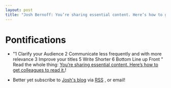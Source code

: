 ```yaml
---
layout: post
title: "Josh Bernoff: You’re sharing essential content. Here’s how to get colleagues to read it."
---
```


# Pontifications

* "1 Clarify your Audience 2 Communicate less frequently and with more relevance 3 Improve your titles 5 Write Shorter  6 Bottom Line up Front " Read the whole thing: [You’re sharing essential content. Here’s how to get colleagues to read it.](https://withoutbullshit.com/blog/youre-sharing-essential-content-heres-how-to-get-colleagues-to-read-it)!

* Better yet subscribe to [Josh's blog](https://withoutbullshit.com/blog/) via [RSS](https://withoutbullshit.com/?feed=rss2) , or email!

  

